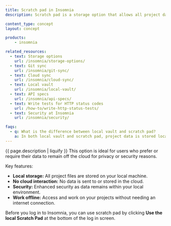 ```yaml
---
title: Scratch pad in Insomnia
description: Scratch pad is a storage option that allows all project data to be stored locally on your device.

content_type: concept
layout: concept

products:
    - insomnia

related_resources:
  - text: Storage options
    url: /insomnia/storage-options/
  - text: Git sync
    url: /insomnia/git-sync/
  - text: Cloud sync
    url: /insomnia/cloud-sync/
  - text: Local vault
    url: /insomnia/local-vault/
  - text: API specs
    url: /insomnia/api-specs/
  - text: Write tests for HTTP status codes
    url: /how-to/write-http-status-tests/
  - text: Security at Insomnia
    url: /insomnia/security/

faqs:
  - q: What is the difference between local vault and scratch pad?
    a: In both local vault and scratch pad, project data is stored locally. With local vault, you can also use git sync. In scratch pad, all data is stored locally, so it is best suited for individual developers who aren't working as part of a team.
---
```


{{ page.description | liquify }} This option is ideal for users who prefer or require their data to remain off the cloud for privacy or security reasons.

Key features:
* **Local storage:** All project files are stored on your local machine.
* **No cloud interaction:** No data is sent to or stored in the cloud.
* **Security:** Enhanced security as data remains within your local environment.
* **Work offline:** Access and work on your projects without needing an internet connection.

Before you log in to Insomnia, you can use scratch pad by clicking **Use the local Scratch Pad** at the bottom of the log in screen.
